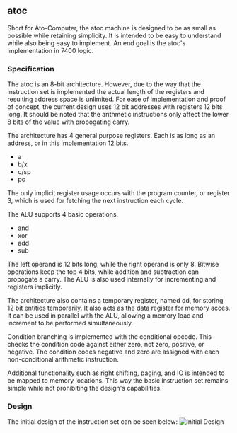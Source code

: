 atoc
----

Short for Ato-Computer, the atoc machine is designed to be as small as possible while retaining simplicity. It is intended to be easy to understand while also being easy to implement. An end goal is the atoc's implementation in 7400 logic. 

### Specification ###
The atoc is an 8-bit architecture. However, due to the way that the instruction set is implemented the actual length of the registers and resulting address space is unlimited. For ease of implementation and proof of concept, the current design uses 12 bit addresses with registers 12 bits long. It should be noted that the arithmetic instructions only affect the lower 8 bits of the value with propogating carry. 

The architecture has 4 general purpose registers. Each is as long as an address, or in this implementation 12 bits. 
- a
- b/x
- c/sp
- pc

The only implicit register usage occurs with the program counter, or register 3, which is used for fetching the next instruction each cycle.

The ALU supports 4 basic operations.
- and
- xor
- add
- sub

The left operand is 12 bits long, while the right operand is only 8. Bitwise operations keep the top 4 bits, while addition and subtraction can propogate a carry. The ALU is also used internally for incrementing and registers implicitly.

The architecture also contains a temporary register, named dd, for storing 12 bit entities temporarily. It also acts as the data register for memory acces. It can be used in parallel with the ALU, allowing a memory load and increment to be performed simultaneously.

Condition branching is implemented with the conditional opcode. This checks the condition code against either zero, not zero, positive, or negative. The condition codes negative and zero are assigned with each non-conditional arithmetic instruction.

Additional functionality such as right shifting, paging, and IO is intended to be mapped to memory locations. This way the basic instruction set remains simple while not prohibiting the design's capabilities.

### Design ###
The initial design of the instruction set can be seen below:
![Initial Design](https://www.lucidchart.com/publicSegments/view/5270ba48-6728-497c-b3ad-632a0a009e11/image.png)


